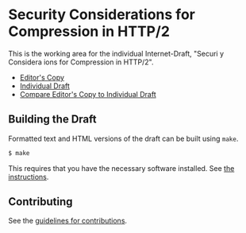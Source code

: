 # Security Considerations for Compression in HTTP/2

This is the working area for the individual Internet-Draft, "Securi y Considera ions for Compression in HTTP/2".

* [Editor's Copy](https://grittygrease.github.io/draft-sullivan-httpbis-compression-security-considerations/#go.draft-sullivan-httpbis-compression-security-considerations.html)
* [Individual Draft](https://tools.ietf.org/html/draft-sullivan-httpbis-compression-security-considerations)
* [Compare Editor's Copy to Individual Draft](https://grittygrease.github.io/draft-sullivan-httpbis-compression-security-considerations/#go.draft-sullivan-httpbis-compression-security-considerations.diff)

## Building the Draft

Formatted text and HTML versions of the draft can be built using `make`.

```sh
$ make
```

This requires that you have the necessary software installed.  See
[the instructions](https://github.com/martinthomson/i-d-template/blob/master/doc/SETUP.md).


## Contributing

See the
[guidelines for contributions](https://github.com/grittygrease/draft-sullivan-httpbis-compression-security-considerations/blob/master/CONTRIBUTING.md).
